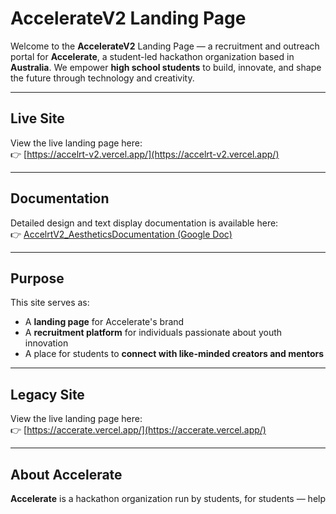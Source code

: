 # AccelerateV2 Landing Page

Welcome to the **AccelerateV2** Landing Page — a recruitment and outreach portal for **Accelerate**, a student-led hackathon organization based in **Australia**. We empower **high school students** to build, innovate, and shape the future through technology and creativity.

---

## Live Site

View the live landing page here:  
👉 [https://accelrt-v2.vercel.app/](https://accelrt-v2.vercel.app/)

---

## Documentation

Detailed design and text display documentation is available here:  
👉 [AccelrtV2_AestheticsDocumentation (Google Doc)](https://docs.google.com/document/d/1CTyWmFO1BUjSDOaPBCFxFkTPkztKFqyXj01HZzwzmrI/edit?tab=t.0)

---

## Purpose

This site serves as:

- A **landing page** for Accelerate's brand
- A **recruitment platform** for individuals passionate about youth innovation
- A place for students to **connect with like-minded creators and mentors**

---

## Legacy Site

View the live landing page here:  
👉 [https://accerate.vercel.app/](https://accerate.vercel.app/)

---

## About Accelerate

**Accelerate** is a hackathon organization run by students, for students — help
